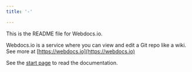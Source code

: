 ```yaml
---
title: '-'

---
```

This is the README file for Webdocs.io.

Webdocs.io is a service where you can view and edit a Git repo like a wiki.
See more at [https://webdocs.io](https://webdocs.io)	

See the [start page](index.md) to read the documentation.